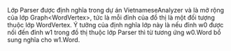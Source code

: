 Lớp Parser được định nghĩa trong dự án VietnameseAnalyzer và là mở rộng của lớp Graph&lt;WordVertex&gt;, tức là mỗi đỉnh của đồ thị là một đối tượng thuộc lớp WordVertex. Ý tưởng của định nghĩa lớp này là nếu đỉnh w0 được nối đến đỉnh w1 trong đồ thị thuộc lớp Parser thì từ tương ứng w0.Word bổ sung nghĩa cho w1.Word. 
